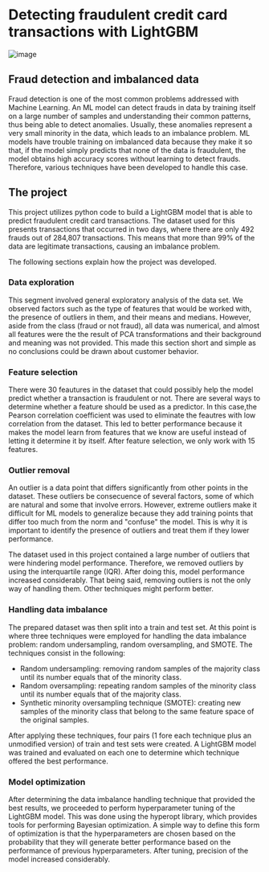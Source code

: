 # Detecting fraudulent credit card transactions with LightGBM

![image](https://github.com/Daniel-De-la-Cruz-Vill/Credit-card-fraud-detection-with-LightGBM/assets/157164355/695fba8d-d929-4043-b59e-ebe293856d81)

## Fraud detection and imbalanced data
Fraud detection is one of the most common problems addressed with Machine Learning. An ML model can detect frauds in data by training itself on a large number
of samples and understanding their common patterns, thus being able to detect anomalies. Usually, these anomalies represent a very small minority in the data,
which leads to an imbalance problem. ML models have trouble training on imbalanced data because they make it so that, if the model simply predicts that none
of the data is fraudulent, the model obtains high accuracy scores without learning to detect frauds. Therefore, various techniques have been developed to handle
this case.

## The project

This project utilizes python code to build a LightGBM model that is able to predict fraudulent credit card transactions. The dataset used for this 
presents transactions that occurred in two days, where there are only 492 frauds out of 284,807 transactions. This means that more than 99% of the
data are legitimate transactions, causing an imbalance problem.

The following sections explain how the project was developed.

### Data exploration

This segment involved general exploratory analysis of the data set. We observed factors such as the type of features that would be worked with, the presence of outliers
in them, and their means and medians. However, aside from the class (fraud or not fraud), all data was numerical, and almost all features were the the result of 
PCA transformations and their background and meaning was not provided. This made this section short and simple as no conclusions could be drawn about customer behavior.

### Feature selection

There were 30 feautures in the dataset that could possibly help the model predict whether a transaction is fraudulent or not. There are several ways to determine whether a
feature should be used as a predictor. In this case,the Pearson correlation coefficient was used to eliminate the feautres with low correlation from the dataset. This led
to better performance because it makes the model learn from features that we know are useful instead of letting it determine it by itself. After feature selection, we only work
with 15 features.

### Outlier removal

An outlier is a data point that differs significantly from other points in the dataset. These outliers be consecuence of several factors, some of which are natural and some that
involve errors. However, extreme outliers make it difficult for ML models to generalize because they add training points that differ too much from the norm and "confuse" the model.
This is why it is important to identify the presence of outliers and treat them if they lower performance.

The dataset used in this project contained a large number of outliers that were hindering model performance. Therefore, we removed outliers by using the interquartile range (IQR).
After doing this, model performance increased considerably. That being said, removing outliers is not the only way of handling them. Other techniques might perform better.

### Handling data imbalance

The prepared dataset was then split into a train and test set. At this point is where three techniques were employed for handling the data imbalance problem: random undersampling,
random oversampling, and SMOTE. The techniques consist in the following:

* Random undersampling: removing random samples of the majority class until its number equals that of the minority class.
* Random oversampling: repeating random samples of the minority class until its number equals that of the majority class.
* Synthetic minority oversampling technique (SMOTE): creating new samples of the minority class that belong to the same feature space of the original samples.

After applying these techniques, four pairs (1 fore each technique plus an unmodified version) of train and test sets were created. A LightGBM model was trained and evaluated on
each one to determine which technique offered the best performance.

### Model optimization

After determining the data imbalance handling technique that provided the best results, we proceeded to perform hyperparameter tuning of the LightGBM model. This was done using
the hyperopt library, which provides tools for performing Bayesian optimization. A simple way to define this form of optimization is that the hyperparameters are chosen based on the
probability that they will generate better performance based on the performance of previous hyperparameters. After tuning, precision of the model increased considerably.
